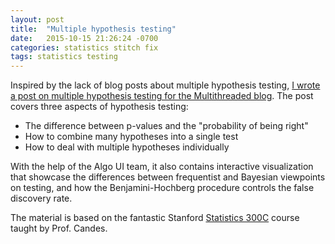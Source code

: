 ```yaml
---
layout: post
title:  "Multiple hypothesis testing"
date:   2015-10-15 21:26:24 -0700
categories: statistics stitch fix
tags: statistics testing
---
```


Inspired by the lack of blog posts about multiple hypothesis testing, [I wrote a post on multiple hypothesis testing for the Multithreaded blog](https://multithreaded.stitchfix.com/blog/2015/10/15/multiple-hypothesis-testing/).
The post covers three aspects of hypothesis testing:

- The difference between p-values and the "probability of being right"
- How to combine many hypotheses into a single test
- How to deal with multiple hypotheses individually

With the help of the Algo UI team, it also contains interactive visualization that showcase the differences between frequentist and Bayesian viewpoints on testing, and how the Benjamini-Hochberg procedure controls the false discovery rate.

The material is based on the fantastic Stanford [Statistics 300C](https://statweb.stanford.edu/~candes/teaching/stats300c/) course taught by Prof. Candes.
